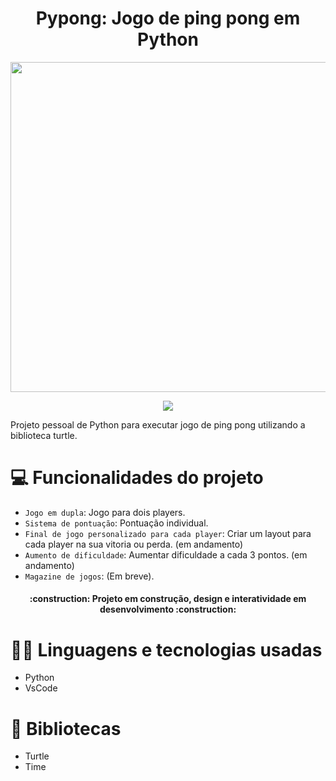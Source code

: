 <div align="center">
  <h1>Pypong: Jogo de ping pong em Python</h1>
</div>

<p align = "center">
  <img width="1120" height="528" alt="python" src="https://github.com/user-attachments/assets/dfba667e-6c01-4d7c-aeae-e6230ddbac97" />
</p>

<p align = "center">
  <img loading="lazy" src="http://img.shields.io/static/v1?label=STATUS&message=EM%20DESENVOLVIMENTO&color=GREEN&style=for-the-badge"/>
</p>

<p> 
 Projeto pessoal de Python para executar jogo de ping pong utilizando a biblioteca turtle.
</p>

# 💻 Funcionalidades do projeto
- `Jogo em dupla`: Jogo para dois players.
- `Sistema de pontuação`: Pontuação individual.
- `Final de jogo personalizado para cada player`: Criar um layout para cada player na sua vitoria ou perda. (em andamento)
- `Aumento de dificuldade`: Aumentar dificuldade a cada 3 pontos. (em andamento)
- `Magazine de jogos`: (Em breve).

<h4 align="center"> 
	:construction:  Projeto em construção, design e interatividade em desenvolvimento :construction:
</h4>

# 👩‍💻 Linguagens e tecnologias usadas
<ul>
	<li>Python</li>
	<li>VsCode</li>
</ul>

# 📖 Bibliotecas
<ul>
	<li>Turtle</li>
  <li>Time</li>
</ul>
